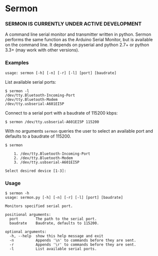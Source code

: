 # Sermon

### SERMON IS CURRENTLY UNDER ACTIVE DEVELOPMENT

A command line serial monitor and transmitter written in python. Sermon performs the same function as the Arduino Serial Monitor, but is available on the command line. It depends on pyserial and python 2.7+ or python 3.3+ (may work with other versions).

### Examples

```
usage: sermon [-h] [-n] [-r] [-l] [port] [baudrate]
```

List available serial ports:
```
$ sermon -l
/dev/tty.Bluetooth-Incoming-Port
/dev/tty.Bluetooth-Modem
/dev/tty.usbserial-A601EI5P
```

Connect to a serial port with a baudrate of 115200 kbps:

```
$ sermon /dev/tty.usbserial-A601EI5P 115200
```

With no arguments `sermon` queries the user to select an available port and defaults to a baudrate of 115200.

```
$ sermon

	1. /dev/tty.Bluetooth-Incoming-Port
	2. /dev/tty.Bluetooth-Modem
	3. /dev/tty.usbserial-A601EI5P

Select desired device [1-3]:
```

### Usage

```
$ sermon -h
usage: sermon.py [-h] [-n] [-r] [-l] [port] [baudrate]

Monitors specified serial port.

positional arguments:
  port        The path to the serial port.
  baudrate    Baudrate, defaults to 115200.

optional arguments:
  -h, --help  show this help message and exit
  -n          Appends '\n' to commands before they are sent.
  -r          Appends '\r' to commands before they are sent.
  -l          List available serial ports.
```

